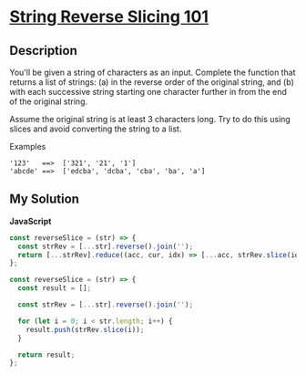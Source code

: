 # [String Reverse Slicing 101](https://www.codewars.com/kata/586efc2dcf7be0f217000619)

## Description

You'll be given a string of characters as an input. Complete the function that returns a list of strings: (a) in the reverse order of the original string, and (b) with each successive string starting one character further in from the end of the original string.

Assume the original string is at least 3 characters long. Try to do this using slices and avoid converting the string to a list.

Examples

```
'123'   ==>  ['321', '21', '1']
'abcde' ==>  ['edcba', 'dcba', 'cba', 'ba', 'a']
```

## My Solution

**JavaScript**

```js
const reverseSlice = (str) => {
  const strRev = [...str].reverse().join('');
  return [...strRev].reduce((acc, cur, idx) => [...acc, strRev.slice(idx)], '');
};
```

```js
const reverseSlice = (str) => {
  const result = [];

  const strRev = [...str].reverse().join('');

  for (let i = 0; i < str.length; i++) {
    result.push(strRev.slice(i));
  }

  return result;
};
```
